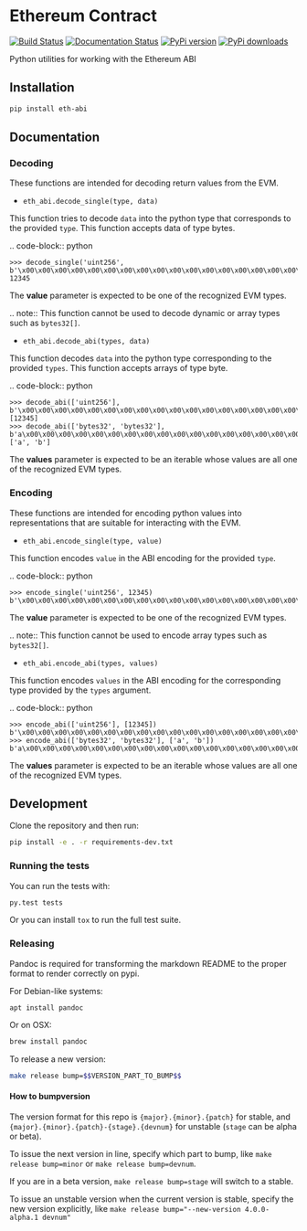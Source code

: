 # Ethereum Contract

[![Build Status](https://travis-ci.org/ethereum/eth-abi.png)](https://travis-ci.org/ethereum/eth-abi)
[![Documentation Status](https://readthedocs.org/projects/eth-abi/badge/?version=latest)](https://readthedocs.org/projects/eth-abi/?badge=latest)
[![PyPi version](https://img.shields.io/pypi/v/eth-abi.svg)](https://pypi.python.org/pypi/eth-abi)
[![PyPi downloads](https://img.shields.io/pypi/dm/eth-abi.svg)](https://pypi.python.org/pypi/eth-ipc-utils)


Python utilities for working with the Ethereum ABI


## Installation

```sh
pip install eth-abi
```



## Documentation

### Decoding


These functions are intended for decoding return values from the EVM.


* ``eth_abi.decode_single(type, data)``

This function tries to decode ``data`` into the python type that corresponds
to the provided ``type``.  This function accepts data of type bytes.


.. code-block:: python

    >>> decode_single('uint256', b'\x00\x00\x00\x00\x00\x00\x00\x00\x00\x00\x00\x00\x00\x00\x00\x00\x00\x00\x00\x00\x00\x00\x00\x00\x00\x00\x00\x00\x00\x0009')
    12345


The **value** parameter is expected to be one of the recognized EVM types.


.. note:: This function cannot be used to decode dynamic or array types such as ``bytes32[]``.


* ``eth_abi.decode_abi(types, data)``

This function decodes ``data`` into the python type corresponding to the
provided ``types``.  This function accepts arrays of type byte.


.. code-block:: python

    >>> decode_abi(['uint256'], b'\x00\x00\x00\x00\x00\x00\x00\x00\x00\x00\x00\x00\x00\x00\x00\x00\x00\x00\x00\x00\x00\x00\x00\x00\x00\x00\x00\x00\x00\x0009')
    [12345]
    >>> decode_abi(['bytes32', 'bytes32'], b'a\x00\x00\x00\x00\x00\x00\x00\x00\x00\x00\x00\x00\x00\x00\x00\x00\x00\x00\x00\x00\x00\x00\x00\x00\x00\x00\x00\x00\x00\x00\x00b\x00\x00\x00\x00\x00\x00\x00\x00\x00\x00\x00\x00\x00\x00\x00\x00\x00\x00\x00\x00\x00\x00\x00\x00\x00\x00\x00\x00\x00\x00\x00')
    ['a', 'b']


The **values** parameter is expected to be an iterable whose values are all one
of the recognized EVM types.

### Encoding


These functions are intended for encoding python values into representations
that are suitable for interacting with the EVM.


* ``eth_abi.encode_single(type, value)``

This function encodes ``value`` in the ABI encoding for the provided ``type``.


.. code-block:: python

    >>> encode_single('uint256', 12345)
    b'\x00\x00\x00\x00\x00\x00\x00\x00\x00\x00\x00\x00\x00\x00\x00\x00\x00\x00\x00\x00\x00\x00\x00\x00\x00\x00\x00\x00\x00\x0009'


The **value** parameter is expected to be one of the recognized EVM types.

.. note:: This function cannot be used to encode array types such as ``bytes32[]``.


* ``eth_abi.encode_abi(types, values)``

This function encodes ``values`` in the ABI encoding for the corresponding type
provided by the ``types`` argument.


.. code-block:: python

    >>> encode_abi(['uint256'], [12345])
    b'\x00\x00\x00\x00\x00\x00\x00\x00\x00\x00\x00\x00\x00\x00\x00\x00\x00\x00\x00\x00\x00\x00\x00\x00\x00\x00\x00\x00\x00\x0009'
    >>> encode_abi(['bytes32', 'bytes32'], ['a', 'b'])
    b'a\x00\x00\x00\x00\x00\x00\x00\x00\x00\x00\x00\x00\x00\x00\x00\x00\x00\x00\x00\x00\x00\x00\x00\x00\x00\x00\x00\x00\x00\x00\x00b\x00\x00\x00\x00\x00\x00\x00\x00\x00\x00\x00\x00\x00\x00\x00\x00\x00\x00\x00\x00\x00\x00\x00\x00\x00\x00\x00\x00\x00\x00\x00'


The **values** parameter is expected to be an iterable whose values are all one
of the recognized EVM types.


## Development

Clone the repository and then run:

```sh
pip install -e . -r requirements-dev.txt
```


### Running the tests

You can run the tests with:

```sh
py.test tests
```

Or you can install `tox` to run the full test suite.


### Releasing

Pandoc is required for transforming the markdown README to the proper format to
render correctly on pypi.

For Debian-like systems:

```
apt install pandoc
```

Or on OSX:

```sh
brew install pandoc
```

To release a new version:

```sh
make release bump=$$VERSION_PART_TO_BUMP$$
```

#### How to bumpversion

The version format for this repo is `{major}.{minor}.{patch}` for stable, and
`{major}.{minor}.{patch}-{stage}.{devnum}` for unstable (`stage` can be alpha or beta).

To issue the next version in line, specify which part to bump,
like `make release bump=minor` or `make release bump=devnum`.

If you are in a beta version, `make release bump=stage` will switch to a stable.

To issue an unstable version when the current version is stable, specify the
new version explicitly, like `make release bump="--new-version 4.0.0-alpha.1 devnum"`
